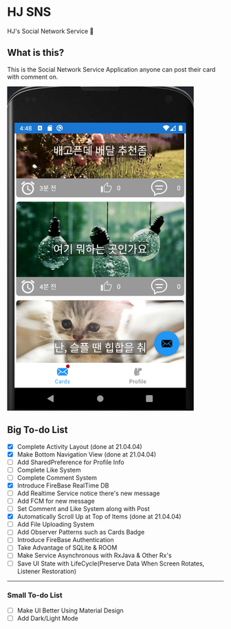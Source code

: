 # HJ SNS
HJ's Social Network Service :couplekiss:

## What is this?
This is the Social Network Service Application anyone can post their card with comment on. 

![](.README_images/c770f767.png)


## Big To-do List 
- [X] Complete Activity Layout (done at 21.04.04)
- [X] Make Bottom Navigation View (done at 21.04.04)
- [ ] Add SharedPreference for Profile Info
- [ ] Complete Like System
- [ ] Complete Comment System
- [X] Introduce FireBase RealTime DB
- [ ] Add Realtime Service notice there's new message
- [ ] Add FCM for new message
- [ ] Set Comment and Like System along with Post
- [X] Automatically Scroll Up at Top of Items (done at 21.04.04)
- [ ] Add File Uploading System
- [ ] Add Observer Patterns such as Cards Badge
- [ ] Introduce FireBase Authentication
- [ ] Take Advantage of SQLite & ROOM 
- [ ] Make Service Asynchronous with RxJava & Other Rx's 
- [ ] Save UI State with LifeCycle(Preserve Data When Screen Rotates, Listener Restoration)

----------------
### Small To-do List 
- [ ] Make UI Better Using Material Design
- [ ] Add Dark/Light Mode
